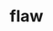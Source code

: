 ---
category: 4-letters
denotation: null
name: flaw
reference_link: https://www.etymonline.com/word/flaw
root_language: null
root_name: null
title: flaw
type: free
word_sums:
- respelling: flaw
  sum: 'Flaw + '
---